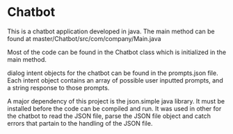 # Chatbot
This is a chatbot application developed in java. The main method can be found at master/Chatbot/src/com/company/Main.java

Most of the code can be found in the Chatbot class which is initialized in the main method.

dialog intent objects for the chatbot can be found in the prompts.json file. Each intent object contains an array of possible user inputted prompts, and a string response to those prompts. 

A major dependency of this project is the json.simple java library. It must be installed before the code can be compiled and run. It was used in other for the chatbot to read the JSON file, parse the JSON file object and catch errors that partain to the handling of the JSON file.


